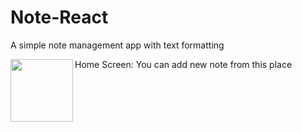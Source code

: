 # Note-React

A simple note management app with text formatting

Home Screen: 
<img align="left" width="100" height="100" src=![363500975_1457892241774158_6489378677846100626_n](https://github.com/Jakukow/Note-React/assets/130146176/c14b883c-9f8a-48e4-9ef0-eda46234e0e8)>
You can add new note from this place
